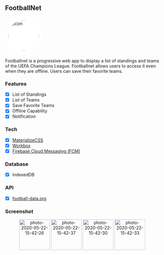 ## FootballNet
<img src="https://i.ibb.co/xmftYsQ/icon-512x512.png" width="100" title="Icon" alt="Icon" style="background: white; border-radius:100%; padding:10px"/>

Footballnet is a progressive web app to display a list of standings and teams of the UEFA Champions League. Footballnet allows users to access it even when they are offline. Users can  save their favorite teams.

### Features
- [x] List of Standings
- [x] List of Teams
- [x] Save Favorite Teams
- [x] Offline Capability
- [x] Notification

### Tech
- [x] <a href="https://materializecss.com">MaterializeCSS</a>
- [x] <a href="https://github.com/GoogleChrome/workbox">Workbox</a>
- [x] <a href="https://firebase.google.com/docs/cloud-messaging">Firebase Cloud Messaging (FCM)</a>

### Database
- [x] IndexedDB
  
### API
- [x] <a href="https://www.football-data.org/">football-data.org</a>
  
### Screenshot
<p align="center">
<img src="https://i.ibb.co/kJZznHY/photo-2020-05-22-15-42-26.jpg" alt="photo-2020-05-22-15-42-26" width="100" title="Sidemenu" alt="Sidemenu">
<img src="https://i.ibb.co/WDyg4j8/photo-2020-05-22-15-42-37.jpg" alt="photo-2020-05-22-15-42-37" width="100" title="Standings" alt="Standings">
<img src="https://i.ibb.co/cCgfm0J/photo-2020-05-22-15-42-30.jpg" alt="photo-2020-05-22-15-42-30" width="100" title="Teams" alt="Teams">
<img src="https://i.ibb.co/R3fSwVj/photo-2020-05-22-15-42-33.jpg" alt="photo-2020-05-22-15-42-33" width="100" title="Detail Team" alt="Detail Team">
</p>